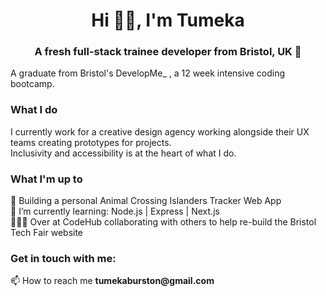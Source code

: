 <h1 align="center">Hi 👋🏻, I'm Tumeka </h1>
<h3 align="center">A fresh full-stack trainee developer from Bristol, UK 💫</h3>
<p>A graduate from Bristol's DevelopMe_ , a 12 week intensive coding bootcamp. </p>

### What I do
I currently work for a creative design agency working alongside their UX teams creating prototypes for projects. 
<br>Inclusivity and accessibility is at the heart of what I do. 

### What I'm up to
👾 Building a personal Animal Crossing Islanders Tracker Web App <br>
🌱 I’m currently learning: Node.js | Express | Next.js <br>
👩🏻‍💻 Over at CodeHub collaborating with others to help re-build the Bristol Tech Fair website

<h3 align="left">Get in touch with me:</h3>
<p>📫 How to reach me <strong>tumekaburston@gmail.com</strong></p>


